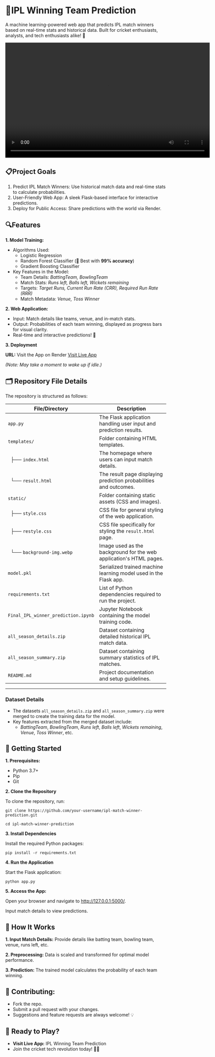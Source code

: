 
# 🏏**IPL Winning Team Prediction**

A machine learning-powered web app that predicts IPL match winners based on real-time stats and historical data. Built for cricket enthusiasts, analysts, and tech enthusiasts alike! 🎉

<video width="640" height="360" controls>
  <source src="https://github.com/PavanKumar1207/IPL_winning_Team_prediction/raw/main/ipl_prediction_demo.mp4" type="video/mp4">
  Your browser does not support the video tag.
</video>

## 📋Project Goals

1. Predict IPL Match Winners: Use historical match data and real-time stats to calculate probabilities.
2. User-Friendly Web App: A sleek Flask-based interface for interactive predictions.
3. Deploy for Public Access: Share predictions with the world via Render.


## 🔍Features
**1. Model Training:**

- Algorithms Used:
  - Logistic Regression
  - Random Forest Classifier (🌟 Best with **99% accuracy**)
  - Gradient Boosting Classifier
- Key Features in the Model:
  -  Team Details: *BattingTeam, BowlingTeam*
  - Match Stats: *Runs left, Balls left, Wickets remaining*
  - Targets: *Target Runs, Current Run Rate (CRR), Required Run Rate (RRR)*
  -  Match Metadata: *Venue, Toss Winner*

**2. Web Application:**

- Input: Match details like teams, venue, and in-match stats.
- Output: Probabilities of each team winning, displayed as progress bars for visual clarity.
- Real-time and interactive predictions! 🚀

**3. Deployment**

**URL:** Visit the App on Render [Visit Live App](https://ipl-winning-team-prediction.onrender.com)


*(Note: May take a moment to wake up if idle.)*





## 🗂️ Repository File Details

The repository is structured as follows:

| File/Directory                          | Description                                                                                 |
|-----------------------------------------|---------------------------------------------------------------------------------------------|
| `app.py`                                | The Flask application handling user input and prediction results.                           |
| `templates/`                            | Folder containing HTML templates.                                                          |
| &nbsp;&nbsp;├── `index.html`            | The homepage where users can input match details.                                           |
| &nbsp;&nbsp;└── `result.html`           | The result page displaying prediction probabilities and outcomes.                           |
| `static/`                               | Folder containing static assets (CSS and images).                                           |
| &nbsp;&nbsp;├── `style.css`             | CSS file for general styling of the web application.                                        |
| &nbsp;&nbsp;├── `restyle.css`           | CSS file specifically for styling the `result.html` page.                                   |
| &nbsp;&nbsp;└── `background-img.webp`   | Image used as the background for the web application's HTML pages.                          |
| `model.pkl`                             | Serialized trained machine learning model used in the Flask app.                            |
| `requirements.txt`                      | List of Python dependencies required to run the project.                                    |
| `Final_IPL_winner_prediction.ipynb`     | Jupyter Notebook containing the model training code.                                        |
| `all_season_details.zip`                | Dataset containing detailed historical IPL match data.                                      |
| `all_season_summary.zip`                | Dataset containing summary statistics of IPL matches.                                       |
| `README.md`                             | Project documentation and setup guidelines.                                                 |

---

### **Dataset Details**
- The datasets `all_season_details.zip` and `all_season_summary.zip` were merged to create the training data for the model.  
- Key features extracted from the merged dataset include:  
  - *BattingTeam*, *BowlingTeam*, *Runs left*, *Balls left*, *Wickets remaining*, *Venue*, *Toss Winner*, etc.  

## 🚀 Getting Started

**1. Prerequisites:**

- Python 3.7+
- Pip
- Git

**2. Clone the Repository**

To clone the repository, run:

```git clone https://github.com/your-username/ipl-match-winner-prediction.git```

```cd ipl-match-winner-prediction```

**3. Install Dependencies**

Install the required Python packages:

```pip install -r requirements.txt```

**4. Run the Application**

Start the Flask application:

```python app.py```

**5. Access the App:**

Open your browser and navigate to http://127.0.0.1:5000/.

Input match details to view predictions.

## 🧠 How It Works

**1. Input Match Details:**
Provide details like batting team, bowling team, venue, runs left, etc.

**2. Preprocessing:**
Data is scaled and transformed for optimal model performance.

**3. Prediction:**
The trained model calculates the probability of each team winning.

## 🤝 Contributing:
- Fork the repo.
- Submit a pull request with your changes.
- Suggestions and feature requests are always welcome! 💡


## 🌟 Ready to Play?
- **Visit Live App:** IPL Winning Team Prediction
- Join the cricket tech revolution today! 🏏✨
